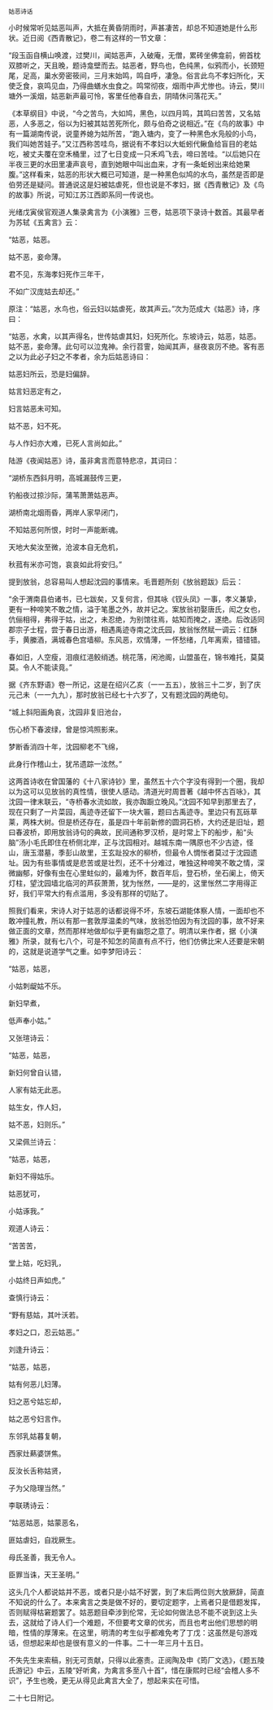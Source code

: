     姑恶诗话 

   小时候常听见姑恶叫声，大抵在黄昏阴雨时，声甚凄苦，却总不知道她是什么形状。近日阅《西青散记》，卷二有这样的一节文章：

   “段玉函自横山唤渡，过樊川，闻姑恶声，入破庵，无僧，累砖坐佛龛前，俯首枕双膝听之，天且晚，题诗龛壁而去。姑恶者，野鸟也，色纯黑，似鸦而小，长颈短尾，足高，巢水旁密筱间，三月末始鸣，鸣自呼，凄急。俗言此鸟不孝妇所化，天使乏食，哀鸣见血，乃得曲蟮水虫食之。鸣常彻夜，烟雨中声尤惨也。诗云，樊川塘外一溪烟，姑恶新声最可怜，客里任他春自去，阴晴休问落花天。”

   《本草纲目》中说，“今之苦鸟，大如鸠，黑色，以四月鸣，其鸣曰苦苦，又名姑恶，人多恶之，俗以为妇被其姑苦死所化，颇与伯奇之说相近。”在《鸟的故事》中有一篇湖南传说，说童养媳为姑所苦，“跑入塘内，变了一种黑色水凫般的小鸟，我们叫她苦娃子。”又江西称苦哇鸟，据说有不孝妇以大蚯蚓代鳅鱼给盲目的老姑吃，被丈夫覆在空禾桶里，过了七日变成一只禾鸡飞去，啼曰苦哇。“以后她只在半夜三更的水田里凄声哀号，直到她眼中叫出血来，才有一条蚯蚓出来给她果腹。”这样看来，姑恶的形状大概已可知道，是一种黑色似鸠的水鸟，虽然是否即是伯劳还是疑问。普通说这是妇被姑虐死，但也说是不孝妇，据《西青散记》及《鸟的故事》所说，可知江苏江西即系同一传说也。

   光绪戊寅侯官观道人集录禽言为《小演雅》三卷，姑恶项下录诗十数首。其最早者为苏轼《五禽言》云：

   “姑恶，姑恶。

   姑不恶，妾命薄。

   君不见，东海孝妇死作三年干，

   不如广汉庞姑去却还。”

   原注：“姑恶，水鸟也，俗云妇以姑虐死，故其声云。”次为范成大《姑恶》诗，序曰：

   “姑恶，水禽，以其声得名，世传姑虐其妇，妇死所化。东坡诗云，姑恶，姑恶。姑不恶，妾命薄。此句可以泣鬼神。余行苕霅，始闻其声，昼夜哀厉不绝。客有恶之以为此必子妇之不孝者，余为后姑恶诗曰：

   姑恶妇所云，恐是妇偏辞。

   姑言妇恶定有之，

   妇言姑恶未可知。

   姑不恶，妇不死。

   与人作妇亦大难，已死人言尚如此。”

   陆游《夜闻姑恶》诗，虽非禽言而意特悲凉，其词曰：

   “湖桥东西斜月明，高城漏鼓传三更，

   钓船夜过掠沙际，蒲苇萧萧姑恶声。

   湖桥南北烟雨昏，两岸人家早闭门，

   不知姑恶何所恨，时时一声能断魂。

   天地大矣汝至微，沧波本自无危机，

   秋菰有米亦可饱，哀哀如此将安归。”

   提到放翁，总容易叫人想起沈园的事情来。毛晋题所刻《放翁题跋》后云：

   “余于渭南县伯诸书，已七跋矣，又复何言，但其咏《钗头凤》一事，孝义兼挚，更有一种啼笑不敢之情，溢于笔墨之外，故并记之。案放翁初娶唐氏，闳之女也，伉俪相得，弗得于姑，出之，未忍绝，为别馆往焉，姑知而掩之，遂绝。后改适同郡宗子士程，尝于春日出游，相遇禹迹寺南之沈氏园，放翁怅然赋一调云：红酥手，黄縢酒，满城春色宫墙柳。东风恶，欢情薄，一怀愁绪，几年离索，错错错。

   春如旧，人空瘦，泪痕红浥鲛绡透。桃花落，闲池阁，山盟虽在，锦书难托，莫莫莫。令人不能读竟。”

   据《齐东野语》卷一所记，这是在绍兴乙亥（一一五五），放翁三十二岁，到了庆元己未（一一九九），那时放翁已经七十六岁了，又有题沈园的两绝句。

   “城上斜阳画角哀，沈园非复旧池台，

   伤心桥下春波绿，曾是惊鸿照影来。

   梦断香消四十年，沈园柳老不飞绵，

   此身行作稽山土，犹吊遗踪一泫然。”

   这两首诗收在曾国藩的《十八家诗钞》里，虽然五十六个字没有得到一个圈，我却以为这可以见放翁的真性情，很使人感动。清道光时周晋著《越中怀古百咏》，其沈园一律末联云，“寺桥春水流如故，我亦踟蹰立晚风。”沈园不知早到那里去了，现在只剩了一片菜园，禹迹寺还留下一块大匾，题曰古禹迹寺。里边只有瓦砾草莱，两株大树。但是桥还存在，虽是四十年前新修的圆洞石桥，大约还是旧址，题曰春波桥，即用放翁诗句的典故，民间通称罗汉桥，是时常上下的船步，船“头脑”汤小毛氏即住在桥侧北岸，正与沈园相对。越城东南一隅原也不少古迹，怪山，唐玉潜墓，季彭山故里，王玄趾投水的柳桥，但最令人惆怅者莫过于沈园遗址。因为有些事情或是悲苦或是壮烈，还不十分难过，唯独这种啼笑不敢之情，深微幽郁，好像有虫在心里蛀似的，最难为怀，数百年后，登石桥，坐石阑上，倚天灯柱，望沈园墙北临河的芦荻萧萧，犹为怅然，——是的，这里怅然二字用得正好，我们平常大约有点滥用，多没有那样的切贴了。

   照我们看来，宋诗人对于姑恶的话都说得不坏，东坡石湖能体察人情，一面却也不敢冲撞礼教，所以有那一套敦厚温柔的气味，放翁恐怕因为有沈园的事，故不好来做正面的文章，然而那样地做却似乎更有幽怨之意了。明清以来作者，据《小演雅》所录，就有七八个，可是不知怎的简直有点不行，他们仿佛比宋人还要是宋朝的，这就是说道学气之重。如李梦阳诗云：

   “姑恶，姑恶，

   小姑刺龊姑不乐。

   新妇早煮，

   低声奉小姑。”

   又张瑄诗云：

   “姑恶，姑恶，

   新妇何曾自认错，

   人家有姑无此恶。

   姑生女，作人妇，

   姑不恶，妇则乐。”

   又梁佩兰诗云：

   “姑恶，姑恶，

   新妇不得姑乐。

   姑恶犹可，

   小姑诼我。”

   观道人诗云：

   “苦苦苦，

   堂上姑，吃妇乳，

   小姑终日声如虎。”

   查慎行诗云：

   “野有慈姑，其叶沃若。

   孝妇之口，忍云姑恶。”

   刘逢升诗云：

   “姑恶，姑恶，

   姑有何恶儿妇薄。

   妇之恶兮姑忘却，

   姑之恶兮妇言作。

   东邻乳姑暮复朝，

   西家灶爇婆饼焦。

   反汝长舌称姑贤，

   子为父隐理当然。”

   李联琇诗云：

   “姑恶姑恶，姑蒙恶名，

   匪姑虐妇，自戕厥生。

   母氏圣善，我无令人。

   臣罪当诛，天王圣明。”

   这头几个人都说姑并不恶，或者只是小姑不好罢，到了末后两位则大放厥辞，简直不知说的什么了。本来禽言之类是做不好的，要切定题字，上焉者只是借题发挥，否则赋得枯窘题罢了。姑恶题目牵涉到伦常，无论如何做法总不能不说到这上头去，这就给了诗人们一个难题，不但要考文章的优劣，而且也考出他们思想的明暗，性情的厚薄来。在这里，明清的考生似乎都难免考了丁戊：这虽然是句游戏话，但想起来却也是很有意义的一件事。二十一年三月十五日。

   不失先生来索稿，别无可贡献，只得以此塞责。正阅陶及申《筠厂文选》，《题五陵氏游记》中云，五陵“好听禽，为禽言多至八十首”，惜在康熙时已经“会稽人多不识”，予生也晚，更无从得见此禽言大全了，想起来实在可惜。

   二十七日附记。

